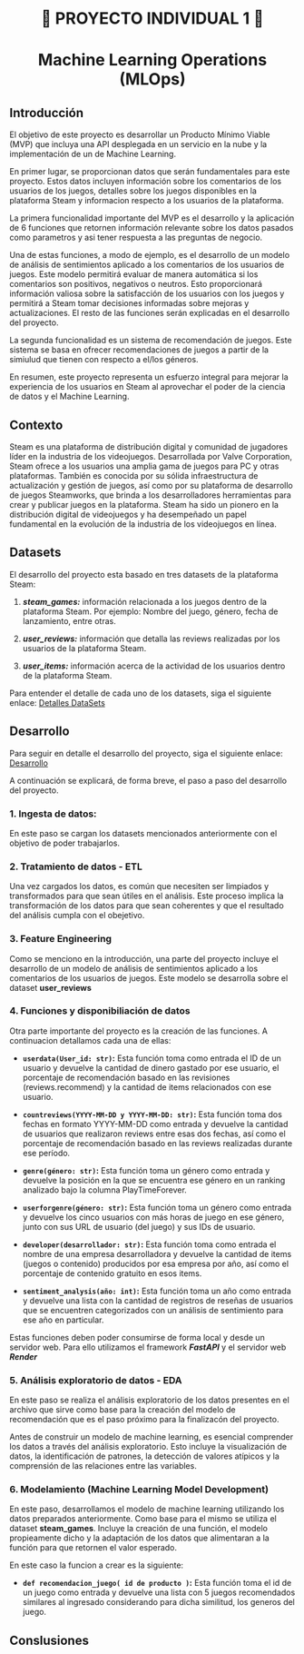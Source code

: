 <h1 align=center>  🚀 PROYECTO INDIVIDUAL 1 🚀 </h1>
<h1 align=center> Machine Learning Operations (MLOps) </h1>

## **Introducción** 

El objetivo de este proyecto es desarrollar un Producto Mínimo Viable (MVP) que incluya una API desplegada en un servicio en la nube y la implementación de un de Machine Learning. 

En primer lugar, se proporcionan datos que serán fundamentales para este proyecto. Estos datos incluyen información sobre los comentarios de los usuarios de los juegos, detalles sobre los juegos disponibles en la plataforma Steam y informacion respecto a los usuarios de la plataforma. 

La primera funcionalidad importante del MVP es el desarrollo y la aplicación de 6 funciones que retornen información relevante sobre los datos pasados como parametros y asi tener respuesta a las preguntas de negocio. 

Una de estas funciones, a modo de ejemplo, es el desarrollo de un modelo de análisis de sentimientos aplicado a los comentarios de los usuarios de juegos. Este modelo permitirá evaluar de manera automática si los comentarios son positivos, negativos o neutros. Esto proporcionará información valiosa sobre la satisfacción de los usuarios con los juegos y permitirá a Steam tomar decisiones informadas sobre mejoras y actualizaciones. El resto de las funciones serán explicadas en el desarrollo del proyecto. 

La segunda funcionalidad es un sistema de recomendación de juegos. Este sistema se basa en ofrecer recomendaciones de juegos a partir de la simiulud que tienen con respecto a el/los géneros. 

En resumen, este proyecto representa un esfuerzo integral para mejorar la experiencia de los usuarios en Steam al aprovechar el poder de la ciencia de datos y el Machine Learning.

## **Contexto**

Steam es una plataforma de distribución digital y comunidad de jugadores líder en la industria de los videojuegos. Desarrollada por Valve Corporation, Steam ofrece a los usuarios una amplia gama de juegos para PC y otras plataformas. También es conocida por su sólida infraestructura de actualización y gestión de juegos, así como por su plataforma de desarrollo de juegos Steamworks, que brinda a los desarrolladores herramientas para crear y publicar juegos en la plataforma. Steam ha sido un pionero en la distribución digital de videojuegos y ha desempeñado un papel fundamental en la evolución de la industria de los videojuegos en línea.

## **Datasets**

El desarrollo del proyecto esta basado en tres datasets de la plataforma Steam:

1. ***steam_games:*** información relacionada a los juegos dentro de la plataforma Steam. Por ejemplo: Nombre del juego, género, fecha de lanzamiento, entre otras. 

2. ***user_reviews:*** información que detalla las reviews realizadas por los usuarios de la plataforma Steam.

3. ***user_items:*** información acerca de la actividad de los usuarios dentro de la plataforma Steam.

Para entender el detalle de cada uno de los datasets, siga el siguiente enlace: [Detalles DataSets](Diccionario_de_datos.xlsx)

## **Desarrollo**

Para seguir en detalle el desarrollo del proyecto, siga el siguiente enlace: [Desarrollo](Desarrollo.ipynb)

A continuación se explicará, de forma breve, el paso a paso del desarrollo del proyecto.

### 1. Ingesta de datos:
En este paso se cargan los datasets mencionados anteriormente con el objetivo de poder trabajarlos. 
### 2. Tratamiento de datos - ETL
Una vez cargados los datos, es común que necesiten ser limpiados y transformados para que sean útiles en el análisis. Este proceso implica la transformación de los datos para que sean coherentes y que el resultado del análisis cumpla con el obejetivo. 
### 3. Feature Engineering
Como se menciono en la introducción, una parte del proyecto incluye el desarrollo de un modelo de análisis de sentimientos aplicado a los comentarios de los usuarios de juegos. Este modelo se desarrolla sobre el dataset **user_reviews** 
### 4. Funciones y disponibiliación de datos
Otra parte importante del proyecto es la creación de las funciones. A continuacion detallamos cada una de ellas:

+ **`userdata(User_id: str)`:** Esta función toma como entrada el ID de un usuario y devuelve la cantidad de dinero gastado por ese usuario, el porcentaje de recomendación basado en las revisiones (reviews.recommend) y la cantidad de items relacionados con ese usuario.

+ **`countreviews(YYYY-MM-DD y YYYY-MM-DD: str)`:** Esta función toma dos fechas en formato YYYY-MM-DD como entrada y devuelve la cantidad de usuarios que realizaron reviews entre esas dos fechas, así como el porcentaje de recomendación basado en las reviews realizadas durante ese período.

+ **`genre(género: str)`:** Esta función toma un género como entrada y devuelve la posición en la que se encuentra ese género en un ranking analizado bajo la columna PlayTimeForever.

+ **`userforgenre(género: str)`:** Esta función toma un género como entrada y devuelve los cinco usuarios con más horas de juego en ese género, junto con sus URL de usuario (del juego) y sus IDs de usuario.

+ **`developer(desarrollador: str)`:** Esta función toma como entrada el nombre de una empresa desarrolladora y devuelve la cantidad de items (juegos o contenido) producidos por esa empresa por año, así como el porcentaje de contenido gratuito en esos items.

+ **`sentiment_analysis(año: int)`:** Esta función toma un año como entrada y devuelve una lista con la cantidad de registros de reseñas de usuarios que se encuentren categorizados con un análisis de sentimiento para ese año en particular.

Estas funciones deben poder consumirse de forma local y desde un servidor web. Para ello utilizamos el framework ***FastAPI*** y el servidor web ***Render***
### 5. Análisis exploratorio de datos - EDA
En este paso se realiza el análisis exploratorio de los datos presentes en el archivo que sirve como base para la creación del modelo de recomendación que es el paso próximo para la finalizacón del proyecto. 

Antes de construir un modelo de machine learning, es esencial comprender los datos a través del análisis exploratorio. Esto incluye la visualización de datos, la identificación de patrones, la detección de valores atípicos y la comprensión de las relaciones entre las variables.

### 6. Modelamiento (Machine Learning Model Development)
En este paso, desarrollamos el modelo de machine learning utilizando los datos preparados anteriormente. Como base para el mismo se utiliza el dataset **steam_games**. Incluye la creación de una función, el modelo propieamente dicho y la adaptación de los datos que alimentaran a la función para que retornen el valor esperado. 

En este caso la funcion a crear es la siguiente: 

+ **`def recomendacion_juego( id de producto )`:** Esta función toma el id de un juego como entrada y devuelve una lista con 5 juegos recomendados similares al ingresado considerando para dicha similitud, los generos del juego. 

## **Conslusiones**

